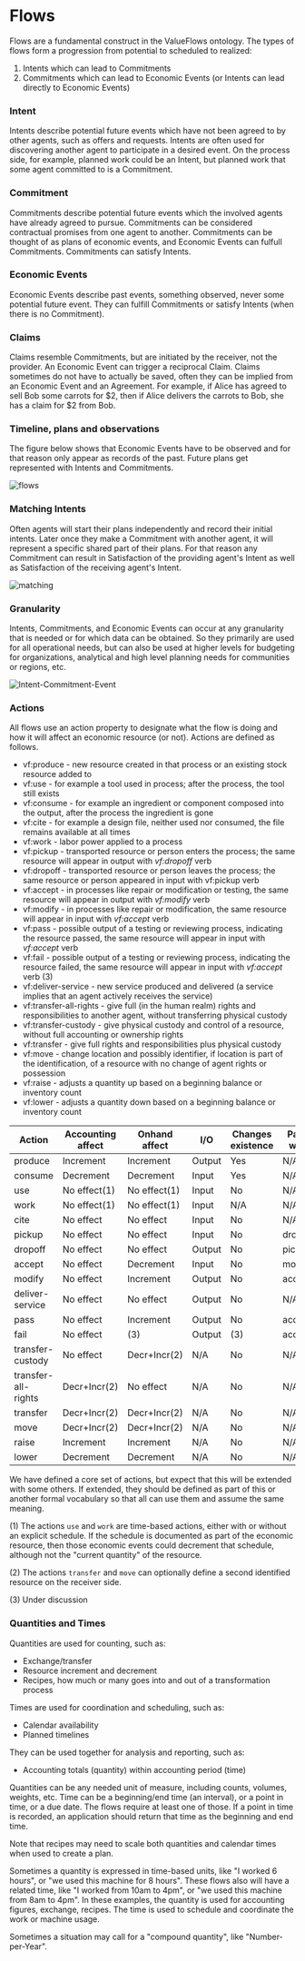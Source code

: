 # Flows

Flows are a fundamental construct in the ValueFlows ontology. The types of flows form a progression from potential to scheduled to realized:

1. Intents which can lead to Commitments
2. Commitments which can lead to Economic Events (or Intents can lead directly to Economic Events)

### Intent

Intents describe potential future events which have not been agreed to by other agents, such as offers and requests. Intents are often used for discovering another agent to participate in a desired event. On the process side, for example, planned work could be an Intent, but planned work that some agent committed to is a Commitment.


### Commitment

Commitments describe potential future events which the involved agents have already agreed to pursue. Commitments can be considered contractual promises from one agent to another.  Commitments can be thought of as plans of economic events, and Economic Events can fulfull Commitments.  Commitments can satisfy Intents. 


### Economic Events

Economic Events describe past events, something observed, never some potential future event.  They can fulfill Commitments or satisfy Intents (when there is no Commitment).

### Claims

Claims resemble Commitments, but are initiated by the receiver, not the provider.  An Economic Event can trigger a reciprocal Claim.  Claims sometimes do not have to actually be saved, often they can be implied from an Economic Event and an Agreement.  For example, if Alice has agreed to sell Bob some carrots for $2, then if Alice delivers the carrots to Bob, she has a claim for $2 from Bob.

### Timeline, plans and observations

The figure below shows that Economic Events have to be observed and for that reason only appear as records of the past. Future plans get represented with Intents and Commitments.

![flows](https://raw.githubusercontent.com/valueflows/valueflows/master/assets/flows.png)

### Matching Intents

Often agents will start their plans independently and record their initial intents. Later once they make a Commitment with another agent, it will represent a specific shared part of their plans. For that reason any Commitment can result in Satisfaction of the providing agent's Intent as well as Satisfaction of the receiving agent's Intent.


![matching](https://raw.githubusercontent.com/valueflows/valueflows/master/assets/matched.png)

### Granularity

Intents, Commitments, and Economic Events can occur at any granularity that is needed or for which data can be obtained.  So they primarily are used for all operational needs, but can also be used at higher levels for budgeting for organizations, analytical and high level planning needs for communities or regions, etc.

![Intent-Commitment-Event](https://raw.githubusercontent.com/valueflows/valueflows/master/release-doc-in-process/i-c-e.png)


### Actions

All flows use an action property to designate what the flow is doing and how it will affect an economic resource (or not).  Actions are defined as follows.

* vf:produce - new resource created in that process or an existing stock resource added to
* vf:use - for example a tool used in process; after the process, the tool still exists
* vf:consume - for example an ingredient or component composed into the output, after the process the ingredient is gone
* vf:cite - for example a design file, neither used nor consumed, the file remains available at all times
* vf:work - labor power applied to a process
* vf:pickup -  transported resource or person enters the process; the same resource will appear in output with *vf:dropoff* verb
* vf:dropoff -  transported resource or person leaves the process; the same resource or person appeared in input with vf:pickup verb
* vf:accept - in processes like repair or modification or testing, the same resource will appear in output with *vf:modify* verb
* vf:modify - in processes like repair or modification, the same resource will appear in input with *vf:accept* verb
* vf:pass - possible output of a testing or reviewing process, indicating the resource passed, the same resource will appear in input with *vf:accept* verb
* vf:fail - possible output of a testing or reviewing process, indicating the resource failed, the same resource will appear in input with *vf:accept* verb (3)
* vf:deliver-service - new service produced and delivered (a service implies that an agent actively receives the service)
* vf:transfer-all-rights - give full (in the human realm) rights and responsibilities to another agent, without transferring physical custody
* vf:transfer-custody - give physical custody and control of a resource, without full accounting or ownership rights
* vf:transfer - give full rights and responsibilities plus physical custody
* vf:move - change location and possibly identifier, if location is part of the identification, of a resource with no change of agent rights or possession
* vf:raise - adjusts a quantity up based on a beginning balance or inventory count
* vf:lower - adjusts a quantity down based on a beginning balance or inventory count

Action | Accounting affect | Onhand affect | I/O | Changes existence | Pairs with |
------ | ------ | --- | ----------------- | ---------- | --------- |
produce | Increment | Increment | Output | Yes | N/A |
consume | Decrement | Decrement | Input | Yes | N/A |
use | No effect(1) | No effect(1) | Input | No | N/A |
work | No effect(1) | No effect(1) | Input | N/A | N/A |
cite | No effect  | No effect  | Input | No | N/A |
pickup | No effect | No effect  | Input | No | dropoff |
dropoff | No effect | No effect | Output | No | pickup |
accept | No effect | Decrement  | Input | No | modify |
modify | No effect | Increment  | Output | No | accept |
deliver-service | No effect | No effect | Output | No | N/A |
pass | No effect | Increment| Output | No | accept |
fail | No effect | (3) | Output | (3) | accept |
transfer-custody | No effect | Decr+Incr(2) | N/A | No | N/A |
transfer-all-rights | Decr+Incr(2) | No effect | N/A | No | N/A |
transfer | Decr+Incr(2) | Decr+Incr(2) | N/A | No | N/A |
move | Decr+Incr(2) |Decr+Incr(2) | N/A | No | N/A |
raise | Increment | Increment | N/A | No | N/A |
lower | Decrement | Decrement | N/A | No | N/A |

We have defined a core set of actions, but expect that this will be extended with some others. If extended, they should be defined as part of this or another formal vocabulary so that all can use them and assume the same meaning. 

(1) The actions `use` and `work` are time-based actions, either with or without an explicit schedule. If the schedule is documented as part of the economic resource, then those economic events could decrement that schedule, although not the "current quantity" of the resource.

(2) The actions `transfer` and `move` can optionally define a second identified resource on the receiver side.

(3) Under discussion

### Quantities and Times

Quantities are used for counting, such as:
* Exchange/transfer
* Resource increment and decrement
* Recipes, how much or many goes into and out of a transformation process

Times are used for coordination and scheduling, such as:
* Calendar availability
* Planned timelines

They can be used together for analysis and reporting, such as:
* Accounting totals (quantity) within accounting period (time)

Quantities can be any needed unit of measure, including counts, volumes, weights, etc.  Time can be a beginning/end time (an interval), or a point in time, or a due date.  The flows require at least one of those.  If a point in time is recorded, an application should return that time as the beginning and end time.

Note that recipes may need to scale both quantities and calendar times when used to create a plan.

Sometimes a quantity is expressed in time-based units, like "I worked 6 hours", or "we used this machine for 8 hours".  These flows also will have a related time, like "I worked from 10am to 4pm", or "we used this machine from 8am to 4pm". In these examples, the quantity is used for accounting figures, exchange, recipes.  The time is used to schedule and coordinate the work or machine usage.

Sometimes a situation may call for a "compound quantity", like "Number-per-Year".

